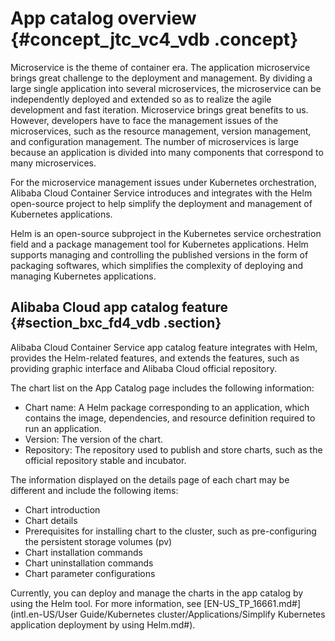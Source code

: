 # App catalog overview {#concept_jtc_vc4_vdb .concept}

Microservice is the theme of container era. The application microservice brings great challenge to the deployment and management. By dividing a large single application into several microservices, the microservice can be independently deployed and extended so as to realize the agile development and fast iteration. Microservice brings great benefits to us. However, developers have to face the management issues of the microservices, such as the resource management, version management, and configuration management. The number of microservices is large because an application is divided into many components that correspond to many microservices.

For the microservice management issues under Kubernetes orchestration, Alibaba Cloud Container Service introduces and integrates with the Helm open-source project to help simplify the deployment and management of Kubernetes applications.

Helm is an open-source subproject in the Kubernetes service orchestration field and a package management tool for Kubernetes applications. Helm supports managing and controlling the published versions in the form of packaging softwares, which simplifies the complexity of deploying and managing Kubernetes applications.

## Alibaba Cloud app catalog feature {#section_bxc_fd4_vdb .section}

Alibaba Cloud Container Service app catalog feature integrates with Helm, provides the Helm-related features, and extends the features, such as providing graphic interface and Alibaba Cloud official repository.

The chart list on the App Catalog page includes the following information:

-   Chart name: A Helm package corresponding to an application, which contains the image, dependencies, and resource definition required to run an application.
-   Version: The version of the chart.
-   Repository: The repository used to publish and store charts, such as the official repository stable and incubator.

The information displayed on the details page of each chart may be different and include the following items:

-   Chart introduction
-   Chart details
-   Prerequisites for installing chart to the cluster, such as pre-configuring the persistent storage volumes \(pv\)
-   Chart installation commands
-   Chart uninstallation commands
-   Chart parameter configurations

Currently, you can deploy and manage the charts in the app catalog by using the Helm tool. For more information, see [EN-US\_TP\_16661.md\#](intl.en-US/User Guide/Kubernetes cluster/Applications/Simplify Kubernetes application deployment by using Helm.md#).

